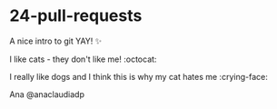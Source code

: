 # 24-pull-requests
A nice intro to git YAY! :sparkles:

I like cats - they don't like me! :octocat: 

I really like dogs and I think this is why my cat hates me :crying-face:

Ana @anaclaudiadp
